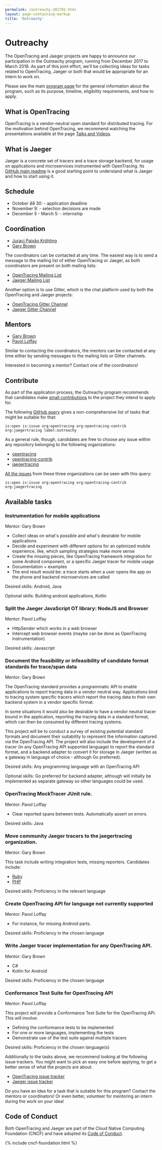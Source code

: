 ```yaml
---
permalink: /outreachy-201702.html
layout: page-containing-markup
title: 'Outreachy'
---
```


# Outreachy

The OpenTracing and Jaeger projects are happy to announce our participation in the Outreachy program, running
from December 2017 to March 2018. As part of this joint effort, we'll be collecting ideas for tasks related to
OpenTracing, Jaeger or both that would be appropriate for an intern to work on.

Please see the main [program page](https://outreachy.org) for the general information about the program, such
as its purpose, timeline, eligibility requirements, and how to apply.

## What is OpenTracing

OpenTracing is a vendor-neutral open standard for distributed tracing. For the motivation behind OpenTracing,
we recommend watching the presentations available at the page [Talks and Videos](/talks-and-videos).

## What is Jaeger

Jaeger is a concrete set of tracers and a trace storage backend, for usage on applications and microservices
instrumented with OpenTracing. Its [GitHub main readme](https://github.com/jaegertracing/jaeger) is a good
starting point to understand what is Jaeger and how to start using it.

## Schedule
- October ~~23~~ 30: - application deadline
- November 9: - selection decisions are made
- December 5 - March 5: - internship

## Coordination

* [Juraci Paixão Kröhling](https://github.com/jpkrohling)
* [Gary Brown](https://github.com/objectiser)

The coordinators can be contacted at any time. The easiest way is to send a message to the mailing list of either
OpenTracing or Jaeger, as both coordinators are present on both mailing lists:

* [OpenTracing Mailing List](https://groups.google.com/forum/#!forum/opentracing)
* [Jaeger Mailing List](https://groups.google.com/forum/#!forum/jaeger-tracing)

Another option is to use Gitter, which is the chat platform used by both the OpenTracing and Jaeger projects:

* [OpenTracing Gitter Channel](http://gitter.im/opentracing/public)
* [Jaeger Gitter Channel](https://gitter.im/jaegertracing/Lobby)

## Mentors

* [Gary Brown](https://github.com/objectiser)
* [Pavol Loffay](https://github.com/pavolloffay)

Similar to contacting the coordinators, the mentors can be contacted at any time either by sending messages to
the mailing lists or Gitter channels.

Interested in becoming a mentor? Contact one of the coordinators!

## Contribute

As part of the application process, the Outreachy program recommends that candidates make 
[small contributions](https://www.outreachy.org/apply/make-contributions/) to the project they intend to apply for.

The following [GitHub query](https://github.com/issues?utf8=%E2%9C%93&q=is%3Aopen+is%3Aissue+org%3Aopentracing+org%3Aopentracing-contrib+org%3Ajaegertracing+label%3Aoutreachy+) 
gives a non-comprehensive list of tasks that might be suitable for that:

`is:open is:issue org:opentracing org:opentracing-contrib org:jaegertracing label:outreachy`

As a general rule, though, candidates are free to choose any issue within any repository belonging to the
following organizations:

* [opentracing](https://github.com/opentracing/)
* [opentracing-contrib](https://github.com/opentracing-contrib/)
* [jaegertracing](https://github.com/jaegertracing/)

[All the issues](https://github.com/issues?utf8=%E2%9C%93&q=is%3Aopen+is%3Aissue+org%3Aopentracing+org%3Aopentracing-contrib+org%3Ajaegertracing) 
from these three organizations can be seen with this query:

`is:open is:issue org:opentracing org:opentracing-contrib org:jaegertracing`

## Available tasks

### Instrumentation for mobile applications

Mentor: Gary Brown

* Collect ideas on what's possible and what's desirable for mobile applications
* Decide and experiment with different options for an optimized mobile experience, like, which sampling strategies
make more sense
* Create the missing pieces, like OpenTracing framework integration for some Android component, or a specific Jaeger
tracer for mobile usage
* Documentation + examples
* The end result would be: a trace starts when a user opens the app on the phone and backend microservices are called

Desired skills: Android, Java

Optional skills: Building android applications, Kotlin

### Split the Jaeger JavaScript OT library: NodeJS and Browser

Mentor: Pavol Loffay

* HttpSender which works in a web browser
* Intercept web browser events (maybe can be done as OpenTracing instrumentation)

Desired skills: Javascript

### Document the feasibility or infeasibility of candidate format standards for trace/span data

Mentor: Gary Brown

The OpenTracing standard provides a programmatic API to enable applications to report tracing data in a vendor
neutral way. Applications bind to tracing system specific tracers which report the tracing data to their own
backend system in a vendor specific format.

In some situations it would also be desirable to have a vendor neutral tracer bound in the application, reporting
the tracing data in a standard format, which can then be consumed by different tracing systems.

This project will be to conduct a survey of existing potential standard formats and document their suitability
to represent the information captured via the OpenTracing API. The project will also include the development of
a tracer (in any OpenTracing API supported language) to report the standard format, and a backend adapter
to convert it for storage in Jaeger (written as a gateway in language of choice - although Go preferred).

Desired skills: Any programming language with an OpenTracing API

Optional skills: Go preferred for backend adapter, although will initially be implemented as separate gateway so other
languages could be used.

### OpenTracing MockTracer JUnit rule.

Mentor: Pavol Loffay

* Clear reported spans between tests. Automatically assert on errors.

Desired skills: Java

### Move community Jaeger tracers to the jaegertracing organization.

Mentor: Gary Brown

This task include writing integration tests, missing reporters. Candidates include:

* [Ruby](https://github.com/salemove/jaeger-client-ruby)
* [PHP](https://github.com/jukylin/jaeger-php)

Desired skills: Proficiency in the relevant language

### Create OpenTracing API for language not currently supported

Mentor: Pavol Loffay

* For instance, for missing Android parts.

Desired skills: Proficiency in the chosen language

### Write Jaeger tracer implementation for any OpenTracing API.

Mentor: Gary Brown

* C#
* Kotlin for Android

Desired skills: Proficiency in the chosen language


### Conformance Test Suite for OpenTracing API

Mentor: Pavol Loffay

This project will provide a Conformance Test Suite for the OpenTracing API. This will involve:

* Defining the conformance tests to be implemented
* For one or more languages, implementing the tests
* Demonstrate use of the test suite against multiple tracers

Desired skills: Proficiency in the chosen language(s)


Additionally to the tasks above, we recommend looking at the following issue trackers. You might want to pick
an easy one before applying, to get a better sense of what the projects are about.

* [OpenTracing issue tracker](https://github.com/issues?utf8=%E2%9C%93&q=is%3Aopen+is%3Aissue+org%3Aopentracing)
* [Jaeger issue tracker](https://github.com/issues?utf8=%E2%9C%93&q=is%3Aopen+is%3Aissue+org%3Ajaegertracing)

Do you have an idea for a task that is suitable for this program? Contact the mentors or coordinators! Or
even better, volunteer for mentoring an intern during the work on your idea!

## Code of Conduct

Both OpenTracing and Jaeger are part of the Cloud Native Computing Foundation (CNCF) and have adopted its
[Code of Conduct](https://github.com/cncf/foundation/blob/master/code-of-conduct.md).

{% include cncf-foundation.html %}

